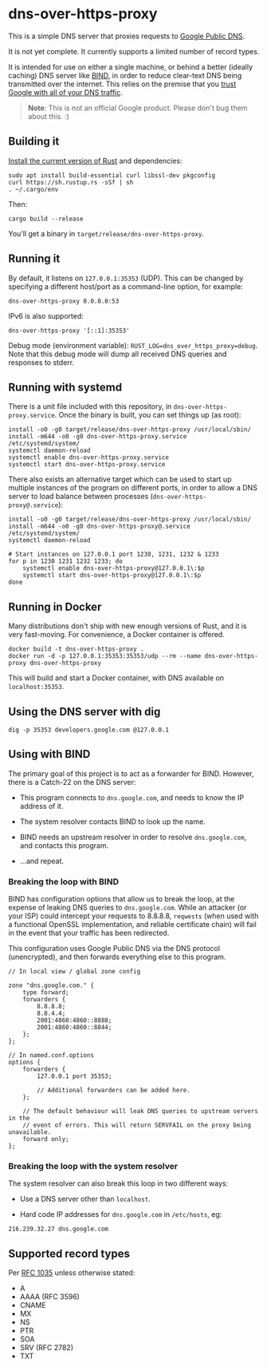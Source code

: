 # dns-over-https-proxy

This is a simple DNS server that proxies requests to [Google Public DNS](https://developers.google.com/speed/public-dns/docs/dns-over-https).

It is not yet complete.  It currently supports a limited number of record types.

It is intended for use on either a single machine, or behind a better (ideally caching) DNS server like [BIND](https://www.isc.org/downloads/bind/), in order to reduce clear-text DNS being transmitted over the internet.  This relies on the premise that you [trust Google with all of your DNS traffic](https://developers.google.com/speed/public-dns/privacy).

> **Note**: This is not an official Google product. Please don't bug them about this. :)

## Building it

[Install the current version of Rust](https://www.rustup.rs) and dependencies:

```
sudo apt install build-essential curl libssl-dev pkgconfig
curl https://sh.rustup.rs -sSf | sh
. ~/.cargo/env
```

Then:

```
cargo build --release
```

You'll get a binary in `target/release/dns-over-https-proxy`.

## Running it

By default, it listens on `127.0.0.1:35353` (UDP). This can be changed by specifying a different host/port as a command-line option, for example:

```
dns-over-https-proxy 0.0.0.0:53
```

IPv6 is also supported:

```
dns-over-https-proxy '[::1]:35353'
```

Debug mode (environment variable): `RUST_LOG=dns_over_https_proxy=debug`.  Note that this debug mode will dump all received DNS queries and responses to stderr.

## Running with systemd

There is a unit file included with this repository, in `dns-over-https-proxy.service`.  Once the binary is built, you can set things up (as root):

```
install -o0 -g0 target/release/dns-over-https-proxy /usr/local/sbin/
install -m644 -o0 -g0 dns-over-https-proxy.service /etc/systemd/system/
systemctl daemon-reload
systemctl enable dns-over-https-proxy.service
systemctl start dns-over-https-proxy.service
```

There also exists an alternative target which can be used to start up multiple instances of the program on different ports, in order to allow a DNS server to load balance between processes (`dns-over-https-proxy@.service`):

```
install -o0 -g0 target/release/dns-over-https-proxy /usr/local/sbin/
install -m644 -o0 -g0 dns-over-https-proxy@.service /etc/systemd/system/
systemctl daemon-reload

# Start instances on 127.0.0.1 port 1230, 1231, 1232 & 1233
for p in 1230 1231 1232 1233; do
	systemctl enable dns-over-https-proxy@127.0.0.1\:$p
	systemctl start dns-over-https-proxy@127.0.0.1\:$p
done
```

## Running in Docker

Many distributions don't ship with new enough versions of Rust, and it is very fast-moving.  For convenience, a Docker container is offered.

```
docker build -t dns-over-https-proxy .
docker run -d -p 127.0.0.1:35353:35353/udp --rm --name dns-over-https-proxy dns-over-https-proxy
```

This will build and start a Docker container, with DNS available on `localhost:35353`.

## Using the DNS server with dig

```
dig -p 35353 developers.google.com @127.0.0.1
```

## Using with BIND

The primary goal of this project is to act as a forwarder for BIND. However, there is a Catch-22 on the DNS server:

* This program connects to `dns.google.com`, and needs to know the IP address of it.

* The system resolver contacts BIND to look up the name.

* BIND needs an upstream resolver in order to resolve `dns.google.com`, and contacts this program.

* ...and repeat.

### Breaking the loop with BIND

BIND has configuration options that allow us to break the loop, at the expense of leaking DNS queries to `dns.google.com`. While an attacker (or your ISP) could intercept your requests to 8.8.8.8, `reqwests` (when used with a functional OpenSSL implementation, and reliable certificate chain) will fail in the event that your traffic has been redirected.

This configuration uses Google Public DNS via the DNS protocol (unencrypted), and then forwards everything else to this program.

```
// In local view / global zone config

zone "dns.google.com." {
	type forward;
	forwarders {
		8.8.8.8;
		8.8.4.4;
		2001:4860:4860::8888;
		2001:4860:4860::8844;
	};
};

// In named.conf.options
options {
	forwarders {
		127.0.0.1 port 35353;

		// Additional forwarders can be added here.
	};

	// The default behaviour will leak DNS queries to upstream servers in the
	// event of errors. This will return SERVFAIL on the proxy being unavailable.
	forward only;
};
```

### Breaking the loop with the system resolver

The system resolver can also break this loop in two different ways:

* Use a DNS server other than `localhost`.

* Hard code IP addresses for `dns.google.com` in `/etc/hosts`, eg:

```
216.239.32.27 dns.google.com
```

## Supported record types

Per [RFC 1035](https://www.ietf.org/rfc/rfc1035.txt) unless otherwise stated:

* A
* AAAA (RFC 3596)
* CNAME
* MX
* NS
* PTR
* SOA
* SRV (RFC 2782)
* TXT

